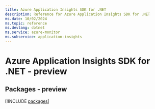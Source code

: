 ```yaml
---
title: Azure Application Insights SDK for .NET
description: Reference for Azure Application Insights SDK for .NET
ms.date: 10/02/2024
ms.topic: reference
ms.devlang: dotnet
ms.service: azure-monitor
ms.subservice: application-insights
---
```

# Azure Application Insights SDK for .NET - preview
## Packages - preview
[!INCLUDE [packages](application-insights-index.md)]